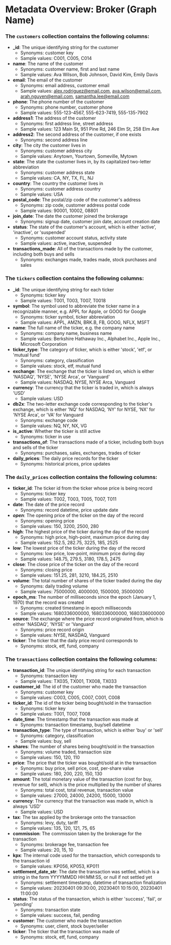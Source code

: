 # Metadata Overview: Broker (Graph Name)

### The `customers` collection contains the following columns:
- **_id**: The unique identifying string for the customer
  - Synonyms: customer key
  - Sample values: C001, C005, C014
- **name**: The name of the customer
  - Synonyms: customer name, first and last name
  - Sample values: Ava Wilson, Bob Johnson, David Kim, Emily Davis
- **email**: The email of the customer
  - Synonyms: email address, customer email
  - Sample values: alex.rodriguez@email.com, ava.wilson@email.com, arah.nguyen@email.com, samantha.lee@email.com
- **phone**: The phone number of the customer
  - Synonyms: phone number, customer phone
  - Sample values: 555-123-4567, 555-623-7419, 555-135-7902
- **address1**: The address of the customer
  - Synonyms: first address line, street address
  - Sample values: 123 Main St, 951 Pine Rd, 246 Elm St, 258 Elm Ave
- **address2**: The second address of the customer, if one exists
  - Synonyms: second address line
- **city**: The city the customer lives in
  - Synonyms: customer address city
  - Sample values: Anytown, Yourtown, Someville, Mytown
- **state**: The state the customer lives in, by its capitalized two-letter abbreviation
  - Synonyms: customer address state
  - Sample values: CA, NY, TX, FL, NJ
- **country**: The country the customer lives in
  - Synonyms: customer address country
  - Sample values: USA
- **postal_code**: The postal/zip code of the customer's address
  - Synonyms: zip code, customer address postal code
  - Sample values: 90001, 10002, 08801
- **join_date**: The date the customer joined the brokerage
  - Synonyms: signup date, customer join date, account creation date
- **status**: The state of the customer's account, which is either 'active', 'inactive', or 'suspended'
  - Synonyms: customer account status, activity state
  - Sample values: active, inactive, suspended
- **transactions_made**: All of the transactions made by the customer, including both buys and sells
  - Synonyms: exchanges made, trades made, stock purchases and sales

### The `tickers` collection contains the following columns:
- **_id**: The unique identifying string for each ticker
  - Synonyms: ticker key
  - Sample values: T001, T003, T007, T0018
- **symbol**: The symbol used to abbreviate the ticker name in a recognizable manner, e.g. APPL for Apple, or GOOG for Google
  - Synonyms: ticker symbol, ticker abbreviation
  - Sample values: APPL, AMZN, BRK.B, FB, GOOG, NFLX, MSFT
- **name**: The full name of the ticker, e.g. the company name
  - Synonyms: company name, business name
  - Sample values: Berkshire Hathaway Inc., Alphabet Inc., Apple Inc., Microsoft Corporation
- **ticker_type**: The category of ticker, which is either 'stock', 'etf', or 'mutual fund'
  - Synonyms: category, classification
  - Sample values: stock, etf, mutual fund
- **exchange**: The exchange that the ticker is listed on, which is either 'NASDAQ', 'NYSE', 'NYSE Arca', or 'Vanguard'
  - Sample values: NASDAQ, NYSE, NYSE Arca, Vanguard
- **currency**: The currency that the ticker is traded in, which is always 'USD'
  - Sample values: USD
- **db2x**: The two-letter exchange code corresponding to the ticker's exchange, which is either 'NQ' for NASDAQ, 'NY' for NYSE, 'NX' for 'NYSE Arca', or 'VA' for Vanguard
  - Synonyms: exchange code
  - Sample values: NQ, NY, NX, VG
- **is_active**: Whether the ticker is still active
  - Synonyms: ticker in use
- **transactions_of**: The transactions made of a ticker, including both buys and sells of the ticker
  - Synonyms: purchases, sales, exchanges, trades of ticker
- **daily_prices**: The daily price records for the ticker
  - Synonyms: historical prices, price updates

### The `daily_prices` collection contains the following columns:
- **ticker_id**: The ticker id from the ticker whose price is being record
  - Synonyms: ticker key
  - Sample values: T002, T003, T005, T007, T011
- **date**: The date of the price record
  - Synonyms: record datetime, price update date
- **_open_**: The opening price of the ticker on the day of the record
  - Synonyms: opening price
  - Sample values: 150, 3200, 2500, 280
- **high**: The highest price of the ticker during the day of the record
  - Synonyms: high price, high-point, maximum price during day
  - Sample values: 152.5, 282.75, 3225, 185, 2525
- **low**: The lowest price of the ticker during the day of the record
  - Synonyms: low price, low-point, minimum price during day
  - Sample values: 148.75, 279.5, 3180, 178.5, 2475
- **close**: The close price of the ticker on the day of the record
  - Synonyms: closing price
  - Sample values: 151.25, 281, 3210, 184.25, 2510
- **volume**: The total number of shares of the ticker traded during the day
  - Synonyms: daily trading volume
  - Sample values: 75000000, 4000000, 1500000, 35000000
- **epoch_ms**: The number of milliseconds since the epoch (January 1, 1970) that the record was created
  - Synonyms: created timestamp in epoch milliseconds
  - Sample values: 1680336000000, 1680336000000, 1680336000000
- **source**: The exchange where the price record originated from, which is either 'NASDAQ', 'NYSE' or 'Vanguard'
  - Synonyms: price record origin
  - Sample values: NYSE, NASDAQ, Vanguard
- **ticker**: The ticker that the daily price record corresponds to
  - Synonyms: stock, etf, fund, company

### The `transactions` collection contains the following columns:
- **transaction_id**: The unique identifying string for each transaction
  - Synonyms: transaction key
  - Sample values: TX035, TX001, TX008, TX033
- **customer_id**: The id of the customer who made the transaction
  - Synonyms: customer key
  - Sample values: C003, C005, C007, C001, C008
- **ticker_id**: The id of the ticker being bought/sold in the transaction
  - Synonyms: ticker key
  - Sample values: T001, T007, T008
- **date_time**: The timestamp that the transaction was made at
  - Synonyms: transaction timestamp, buy/sell datetime
- **transaction_type**: The type of transaction, which is either 'buy' or 'sell'
  - Synonyms: category, classification
  - Sample values: buy, sell
- **shares**: The number of shares being bought/sold in the transaction
  - Synonyms: volume traded, transaction size
  - Sample values: 150, 120, 110
- **price**: The price that the ticker was bought/sold at in the transaction
  - Synonyms: buy price, sell price, cost, per-share value
  - Sample values: 180, 200, 220, 150, 130
- **amount**: The total monetary value of the transaction (cost for buy, revenue for sell), which is the price multiplied by the number of shares
  - Synonyms: total cost, total revenue, transaction value
  - Sample values: 27000, 24000, 24200, 15000, 13000
- **currency**: The currency that the transaction was made in, which is always 'USD'
  - Sample values: USD
- **tax**: The tax applied by the brokerage onto the transaction
  - Synonyms: levy, duty, tariff
  - Sample values: 135, 120, 121, 75, 65
- **commission**: The commission taken by the brokerage for the transaction
  - Synonyms: brokerage fee, transaction fee
  - Sample values: 20, 15, 10
- **kpx**: The internal code used for the transaction, which corresponds to the transaction id
  - Sample values: KP056, KP053, KP011
- **settlement_date_str**: The date the transaction was settled, which is a string in the form YYYYMMDD HH:MM:SS, or null if not settled yet
  - Synonyms: settlement timestamp, datetime of transaction finalization
  - Sample values: 20230401 09:30:00, 20230401 10:15:00, 20230401 11:00:00
- **status**: The status of the transaction, which is either 'success', 'fail', or 'pending'
  - Synonyms: transaction state
  - Sample values: success, fail, pending
- **customer**: The customer who made the transaction
  - Synonyms: user, client, stock buyer/seller
- **ticker**: The ticker that the transaction was made of
  - Synonyms: stock, etf, fund, company
